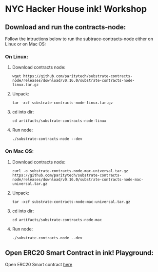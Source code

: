 # NYC Hacker House ink! Workshop

## Download and run the contracts-node:

Follow the intructions below to run the subtrace-contracts-node either on Linux or on Mac OS:

### On Linux:

1. Download contracts node: 

    ```
    wget https://github.com/paritytech/substrate-contracts-node/releases/download/v0.16.0/substrate-contracts-node-linux.tar.gz
    ```

2. Unpack:

   ```
   tar -xzf substrate-contracts-node-linux.tar.gz
   ```

3. cd into dir:

   ```
   cd artifacts/substrate-contracts-node-linux
   ```

4. Run node: 
   ```
   ./substrate-contracts-node --dev
   ```
   

### On Mac OS:

1. Download contracts node: 

    ```
    curl -o substrate-contracts-node-mac-universal.tar.gz https://github.com/paritytech/substrate-contracts-node/releases/download/v0.16.0/substrate-contracts-node-mac-universal.tar.gz
    ```

2. Unpack:

   ```
   tar -xzf substrate-contracts-node-mac-universal.tar.gz
   ```

3. cd into dir:

   ```
   cd artifacts/substrate-contracts-node-mac
   ```

4. Run node: 
   ```
   ./substrate-contracts-node --dev
   ```
   
## Open ERC20 Smart Contract in ink! Playground:

Open ERC20 Smart contract [here](https://ink-playground.substrate.io/?id=cc2bfb0906449a74c3e28a7586255de4)
   

